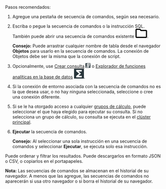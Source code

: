 Pasos recomendados:

1.  Agregue una pestaña de secuencia de comandos, según sea necesario.

2.  Escriba o pegue la secuencia de comandos o la instrucción SQL. También puede abrir una secuencia de comandos existente ![Open file icon](Images/niz1696362597829.svg).

    **Consejo:** Puede arrastrar cualquier nombre de tabla desde el navegador **Objetos** para usarlo en la secuencia de comandos. La conexión de Objetos debe ser la misma que la conexión de script.

3.  Opcionalmente, use [Crear consulta](vkk1692059193535.md) ![Build query icon](Images/nsa1692141328702.png) o [Explorador de funciones analíticas en la base de datos](iql1691540875799.md) ![SQL editor icon](Images/vxh1684731330989.svg).

4.  Si la conexión de entorno asociada con la secuencia de comandos no es la que desea usar, o no hay ninguna seleccionada, seleccione o cree una conexión diferente.

5.  Si se le ha otorgado acceso a cualquier [grupos de cálculo](mqu1640280532737.md), puede seleccionar el que haya elegido para ejecutar su consulta. Si no selecciona un grupo de cálculo, su consulta se ejecuta en el [clúster principal](nmr1658424425362.md).

6.  **Ejecutar** la secuencia de comandos.

    **Consejo:** Al seleccionar una sola instrucción en una secuencia de comandos y seleccionar **Ejecutar**, se ejecuta solo esa instrucción.

Puede ordenar y filtrar los resultados. Puede descargarlos en formato JSON o CSV, o copiarlos en el portapapeles.

**Nota:** Las secuencias de comandos se almacenan en el historial de su navegador. A menos que las agregue, las secuencias de comandos no aparecerán si usa otro navegador o si borra el historial de su navegador.
